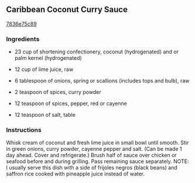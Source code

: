 ## Caribbean Coconut Curry Sauce

[7836e75c89](http://www.food.com/recipe/caribbean-coconut-curry-sauce-9365)

### Ingredients

 - 23 cup of shortening confectionery, coconut (hydrogenated) and or palm kernel (hydrogenated)

 - 12 cup of lime juice, raw

 - 6 tablespoon of onions, spring or scallions (includes tops and bulb), raw

 - 2 teaspoon of spices, curry powder

 - 12 teaspoon of spices, pepper, red or cayenne

 - 12 teaspoon of salt, table

### Instructions

Whisk cream of coconut and fresh lime juice in small bowl until smooth. Stir in green onions, curry powder, cayenne pepper and salt. (Can be made 1 day ahead. Cover and refrigerate.) Brush half of sauce over chicken or seafood before and during grilling. Pass remaining sauce separately. NOTE: I usually serve this dish with a side of frijoles negros (black beans) and saffron rice cooked with pineapple juice instead of water.